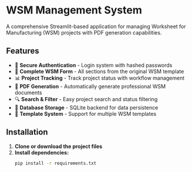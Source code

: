 # WSM Management System

A comprehensive Streamlit-based application for managing Worksheet for Manufacturing (WSM) projects with PDF generation capabilities.

## Features

- 🔐 **Secure Authentication** - Login system with hashed passwords
- 📝 **Complete WSM Form** - All sections from the original WSM template
- 📊 **Project Tracking** - Track project status with workflow management
- 📄 **PDF Generation** - Automatically generate professional WSM documents
- 🔍 **Search & Filter** - Easy project search and status filtering
- 💾 **Database Storage** - SQLite backend for data persistence
- 🎨 **Template System** - Support for multiple WSM templates

## Installation

1. **Clone or download the project files**
2. **Install dependencies:**
   ```bash
   pip install -r requirements.txt